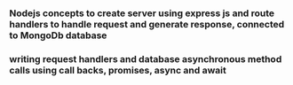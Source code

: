 ### Nodejs concepts to create server using express js and route handlers to handle request and generate response, connected to MongoDb database
### writing request handlers and database asynchronous method calls using call backs, promises, async and await
